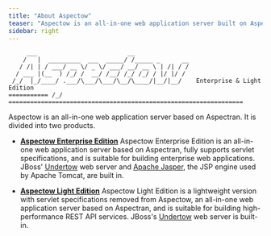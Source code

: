 ```yaml
---
title: "About Aspectow"
teaser: "Aspectow is an all-in-one web application server built on Aspectran."
sidebar: right
---
```


```
     ___                         __
    /   |  _________  ___  _____/ /_____ _      __
   / /| | / ___/ __ \/ _ \/ ___/ __/ __ \ | /| / /
  / ___ |(__  ) /_/ /  __/ /__/ /_/ /_/ / |/ |/ /
 /_/  |_/____/ .___/\___/\___/\__/\____/|__/|__/    Enterprise & Light Edition
=========== /_/ =================================================================
```

Aspectow is an all-in-one web application server based on Aspectran. It is divided into two products.

* **[Aspectow Enterprise Edition](/en/aspectow/aspectow-enterprise/)**
  Aspectow Enterprise Edition is an all-in-one web application server based on Aspectran,
  fully supports servlet specifications, and is suitable for building enterprise web applications.
  JBoss' [Undertow](http://undertow.io) web server and [Apache Jasper](https://mvnrepository.com/artifact/org.mortbay.jasper/apache-jsp),
  the JSP engine used by Apache Tomcat, are built in.

* **[Aspectow Light Edition](/en/aspectow/aspectow-light/)**
  Aspectow Light Edition is a lightweight version with servlet specifications removed
  from Aspectow, an all-in-one web application server based on Aspectran, and is suitable
  for building high-performance REST API services.
  JBoss's [Undertow](http://undertow.io) web server is built-in.
